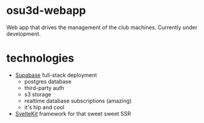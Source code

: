 # osu3d-webapp

Web app that drives the management of the club machines. Currently under development.

# technologies

* [Supabase](https://supabase.com/) full-stack deployment
    * postgres database
    * third-party auth
    * s3 storage
    * realtime database subscriptions (amazing)
    * it's hip and cool
* [SvelteKit](https://kit.svelte.dev/) framework for that sweet sweet SSR